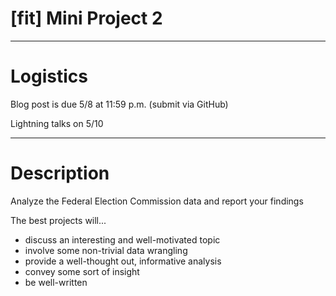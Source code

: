 # [fit] Mini Project 2

---

# Logistics

Blog post is due 5/8 at 11:59 p.m. (submit via GitHub)

Lightning talks on 5/10

---

# Description

Analyze the Federal Election Commission data and report your findings

The best projects will...
- discuss an interesting and well-motivated topic
- involve some non-trivial data wrangling 
- provide a well-thought out, informative analysis
- convey some sort of insight
- be well-written
